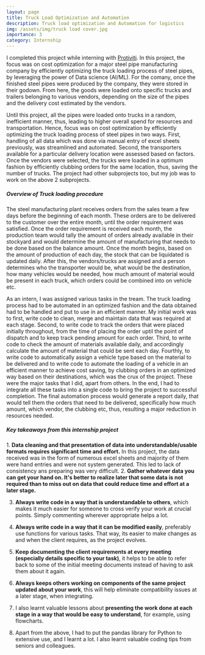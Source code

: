 ```yaml
---
layout: page
title: Truck Load Optimization and Automation
description: Truck load optimization and Automation for logistics
img: /assets/img/truck load cover.jpg
importance: 3
category: Internship
---
```

<div class="row">
    <div class="col-sm mt-3 mt-md-0">
        <img class="img-fluid rounded z-depth-1" src="{{ '/assets/img/protiviti-logo.jpg' | relative_url }}" alt="" title="example image"/>
    </div>
</div>
I completed this project while interning with <a href="https://www.protiviti.com/IN-en">Protiviti</a>. In this project, the focus was on cost optimization for a major steel pipe manufacturing company by efficiently  optimizing the truck loading process of steel pipes, by leveraging the power of Data science (AI/ML). For the comany, once the finished steel pipes were produced by the company, they were stored in their godown. From here, the goods were loaded onto specific trucks and trailers belonging to various vendors, depending on the size of the pipes and the delivery cost estimated by the vendors. 

Until this project, all the pipes were loaded onto trucks in a random, inefficient manner, thus, leading to higher overall spend for resources and transportation. Hence, focus was on cost optimization by efficiently optimizing the truck loading process of steel pipes in two ways. First,  handling of all data which was done via manual entry of excel sheets previously, was streamlined and automated. Second, the transporters available for a particular delivery location were assessed based on factors. Once the vendors were selected, the trucks were loaded in a optimum fashion by efficiently clubbing orders for the same location, thus, saving the number of trucks. The project had other subprojects too, but my job was to work on the above 2 subprojects.

<h5><b>Overview of Truck loading procedure</b></h5>
The steel manufacturing plant receives orders from the sales team a few days before the beginning of each month. These orders are to be delivered to the customer over the entire month, until the order requirement was satisfied. Once the order requirement is received each month, the production team would tally the amount of orders already available in their stockyard and would determine the amount of manufacturing that needs to be done based on the balance amount. Once the month begins, based on the amount of production of each day, the stock that can be liquidated is updated daily. After this, the vendors/trucks are assigned and a person determines who the transporter would be, what would be the destination, how many vehicles would be needed, how much amount of material would be present in each truck, which orders could be combined into on vehicle etc. 

As an intern, I was assigned various tasks in the tream. The truck loading process had to be automated in an optimized fashion and the data obtained had to be handled and put to use in an efficient manner. My initial work was to first, write code to clean, merge and maintain data that was required at each stage. Second, to write code to track the orders that were placed initially throughout, from the time of placing the order uptil the point of dispatch and to keep track pending amount for each order. Third, to write code to check the amount of materials available daily, and accordingly calculate the amount of material that could be sent each day. Fourthly, to write code to automatically assign a vehicle type based on the material to be delivered and to write code to automate the loading of a vehicle in an efficient manner to achieve cost saving, by clubbing orders in an optimized way based on their destinations, which was the crux of the project. These were the major tasks that I did, apart from others. In the end, I had to integrate all these tasks into a single code to bring the project to successful completion. The final automation process would generate a report daily, that would tell them the orders that need to be delivered, specifically how much amount, which vendor, the clubbing etc, thus, resulting a major reduction in resources needed.

<h5><b>Key takeaways from this internship project</b></h5>
1. <b>Data cleaning and that presentation of data into understandable/usable formats requires significant time and effort.</b> In this project, the data received was in the form of numerous excel sheets and majority of them were hand entries and were not system generated. This led to lack of consistency ans preparing was very difficult. 
2. <b>Gather whatever data you can get your hand on. It's better to realize later that some data is not required than to miss out on data that could reduce time and effort at a later stage.</b>

3. <b>Always write code in a way that is understandable to others</b>, which makes it much easier for someone to cross verify your work at crucial points. Simply commenting wherever appropriate helps a lot.

4. <b>Always write code in a way that it can be modified easily</b>, preferably use functions for various tasks. That way, its easier to make changes as and when the client requires, as the project evolves.

5. <b>Keep documenting the client requirements at every meeting (especially details specific to your task)</b>, it helps to be able to refer back to some of the initial meeting documents instead of having to ask them about it again.

6. <b>Always keeps others working on components of the same project updated about your work</b>, this will help eliminate compatibility issues at a later stage, when integrating.

7. I also learnt valuable lessons about <b>presenting the work done at each stage in a way that would be easy to understand</b>, for example, using flowcharts.

8. Apart from the above, I had to put the pandas library for Python to extensive use, and I learnt a lot. I also learnt valuable coding tips from seniors and colleagues.